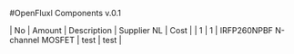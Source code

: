 #OpenFluxl Components v.0.1

| No | Amount | Description | Supplier NL | Cost |
| 1 | 1 | IRFP260NPBF N-channel MOSFET | test | test |

